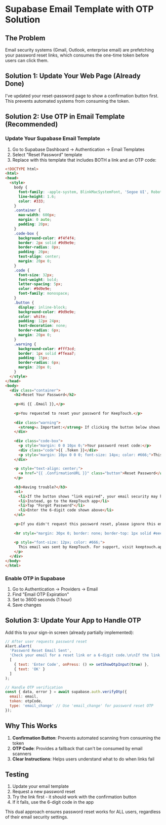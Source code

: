 # Supabase Email Template with OTP Solution

## The Problem
Email security systems (Gmail, Outlook, enterprise email) are prefetching your password reset links, which consumes the one-time token before users can click them.

## Solution 1: Update Your Web Page (Already Done)
I've updated your reset-password page to show a confirmation button first. This prevents automated systems from consuming the token.

## Solution 2: Use OTP in Email Template (Recommended)

### Update Your Supabase Email Template

1. Go to Supabase Dashboard → Authentication → Email Templates
2. Select "Reset Password" template
3. Replace with this template that includes BOTH a link and an OTP code:

```html
<!DOCTYPE html>
<html>
<head>
  <style>
    body {
      font-family: -apple-system, BlinkMacSystemFont, 'Segoe UI', Roboto, sans-serif;
      line-height: 1.6;
      color: #333;
    }
    .container {
      max-width: 600px;
      margin: 0 auto;
      padding: 20px;
    }
    .code-box {
      background-color: #f4f4f4;
      border: 2px solid #9d9e9e;
      border-radius: 8px;
      padding: 20px;
      text-align: center;
      margin: 20px 0;
    }
    .code {
      font-size: 32px;
      font-weight: bold;
      letter-spacing: 5px;
      color: #9d9e9e;
      font-family: monospace;
    }
    .button {
      display: inline-block;
      background-color: #9d9e9e;
      color: white;
      padding: 12px 24px;
      text-decoration: none;
      border-radius: 6px;
      margin: 20px 0;
    }
    .warning {
      background-color: #fff3cd;
      border: 1px solid #ffeaa7;
      padding: 15px;
      border-radius: 6px;
      margin: 20px 0;
    }
  </style>
</head>
<body>
  <div class="container">
    <h2>Reset Your Password</h2>
    
    <p>Hi {{ .Email }},</p>
    
    <p>You requested to reset your password for KeepTouch.</p>
    
    <div class="warning">
      <strong>⚠️ Important:</strong> If clicking the button below shows "link expired", use the 6-digit code instead.
    </div>
    
    <div class="code-box">
      <p style="margin: 0 0 10px 0;">Your password reset code:</p>
      <div class="code">{{ .Token }}</div>
      <p style="margin: 10px 0 0 0; font-size: 14px; color: #666;">This code expires in 1 hour</p>
    </div>
    
    <p style="text-align: center;">
      <a href="{{ .ConfirmationURL }}" class="button">Reset Password</a>
    </p>
    
    <h3>Having trouble?</h3>
    <ol>
      <li>If the button shows "link expired", your email security may have scanned it</li>
      <li>Instead, go to the KeepTouch app</li>
      <li>Tap "Forgot Password"</li>
      <li>Enter the 6-digit code shown above</li>
    </ol>
    
    <p>If you didn't request this password reset, please ignore this email.</p>
    
    <hr style="margin: 30px 0; border: none; border-top: 1px solid #eee;">
    
    <p style="font-size: 12px; color: #666;">
      This email was sent by KeepTouch. For support, visit keeptouch.app
    </p>
  </div>
</body>
</html>
```

### Enable OTP in Supabase

1. Go to Authentication → Providers → Email
2. Find "Email OTP Expiration"
3. Set to 3600 seconds (1 hour)
4. Save changes

## Solution 3: Update Your App to Handle OTP

Add this to your sign-in screen (already partially implemented):

```javascript
// After user requests password reset
Alert.alert(
  'Password Reset Email Sent',
  'Check your email for a reset link or a 6-digit code.\n\nIf the link doesn\'t work, tap "Enter Code" to use the code from your email.',
  [
    { text: 'Enter Code', onPress: () => setShowOtpInput(true) },
    { text: 'OK' }
  ]
);

// Handle OTP verification
const { data, error } = await supabase.auth.verifyOtp({
  email: email,
  token: otpCode,
  type: 'email_change' // Use 'email_change' for password reset OTP
});
```

## Why This Works

1. **Confirmation Button**: Prevents automated scanning from consuming the token
2. **OTP Code**: Provides a fallback that can't be consumed by email scanners
3. **Clear Instructions**: Helps users understand what to do when links fail

## Testing

1. Update your email template
2. Request a new password reset
3. Try the link first - it should work with the confirmation button
4. If it fails, use the 6-digit code in the app

This dual approach ensures password reset works for ALL users, regardless of their email security settings.